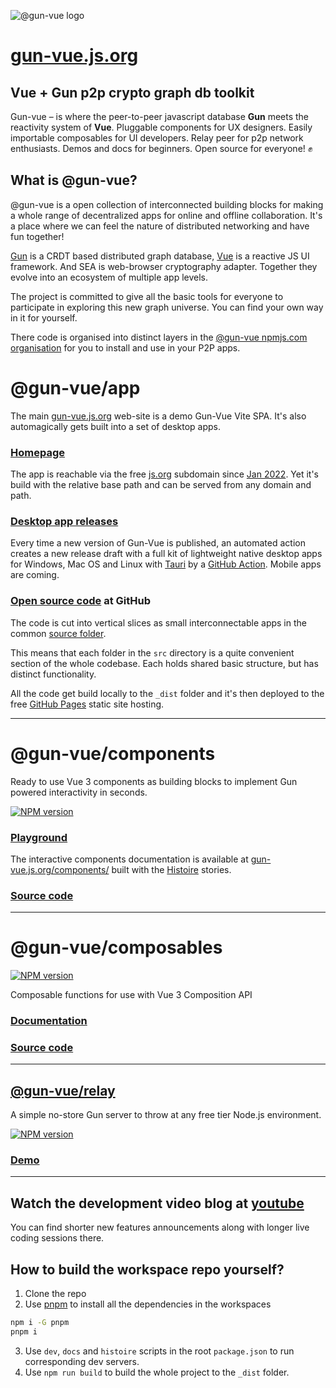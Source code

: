 ![@gun-vue logo](https://gun-vue.js.org/media/gun-vue-logo.svg)

# [gun-vue.js.org](https://gun-vue.js.org)

## Vue + Gun p2p crypto graph db toolkit

Gun-vue – is where the peer-to-peer javascript database **Gun** meets the reactivity system of **Vue**. Pluggable components for UX designers. Easily importable composables for UI developers. Relay peer for p2p network enthusiasts. Demos and docs for beginners. Open source for everyone! ✊

## What is @gun-vue?

@gun-vue is a open collection of interconnected building blocks for making a whole range of decentralized apps for online and offline collaboration. It's a place where we can feel the nature of distributed networking and have fun together!

[Gun](https://gun.eco) is a CRDT based distributed graph database, [Vue](https://vuejs.org) is a reactive JS UI framework. And SEA is web-browser cryptography adapter. Together they evolve into an ecosystem of multiple app levels.

The project is committed to give all the basic tools for everyone to participate in exploring this new graph universe. You can find your own way in it for yourself.

There code is organised into distinct layers in the [@gun-vue npmjs.com organisation](https://www.npmjs.com/org/gun-vue) for you to install and use in your P2P apps. 

# @gun-vue/app

The main [gun-vue.js.org](https://gun-vue.js.org) web-site is a demo Gun-Vue Vite SPA. It's also automagically gets built into a set of desktop apps.

### [Homepage](https://gun-vue.js.org)

The app is reachable via the free [js.org](https://js.org) subdomain since [Jan 2022](https://github.com/js-org/js.org/commit/56a145bb39e53c6d63edf63b26d331cf30c35061). Yet it's build with the relative base path and can be served from any domain and path.

### [Desktop app releases](https://github.com/DeFUCC/gun-vue/releases)

Every time a new version of Gun-Vue is published, an automated action creates a new release draft with a full kit of lightweight native desktop apps for Windows, Mac OS and Linux with [Tauri](https://tauri.app) by a [GitHub Action](https://github.com/DeFUCC/gun-vue/actions/workflows/tauri.yml). Mobile apps are coming.


### [Open source code](https://github.com/DeFUCC/gun-vue/tree/master/src) at GitHub

The code is cut into vertical slices as small interconnectable apps in the common [source folder](https://github.com/DeFUCC/gun-vue/tree/master/src).

This means that each folder in the `src` directory is a quite convenient section of the whole codebase. Each holds shared basic structure, but has distinct functionality.

All the code get build locally to the `_dist` folder and it's then deployed to the free [GitHub Pages](https://github.com/DeFUCC/gun-vue/tree/gh-pages) static site hosting.

---

# @gun-vue/components

Ready to use Vue 3 components as building blocks to implement Gun powered interactivity in seconds.

<a href="https://www.npmjs.com/package/@gun-vue/components" target="_blank"><img src="https://img.shields.io/npm/v/@gun-vue/components?color=E23C92&logo=npm&style=for-the-badge" alt="NPM version"></a>


### [Playground](https://gun-vue.js.org/components)

The interactive components documentation is available at [gun-vue.js.org/components/](https://gun-vue.js.org/components/) built with the [Histoire](https://histoire.dev) stories.

### [Source code](https://github.com/DeFUCC/gun-vue/tree/master/components)

---

# @gun-vue/composables

<a href="https://www.npmjs.com/package/@gun-vue/composables" target="_blank"><img src="https://img.shields.io/npm/v/@gun-vue/composables?color=E23C92&logo=npm&style=for-the-badge" alt="NPM version"></a>

Composable functions for use with Vue 3 Composition API

### [Documentation](https://gun-vue.js.org/composables)

### [Source code](https://github.com/DeFUCC/gun-vue/tree/master/composables)

---

## [@gun-vue/relay](https://github.com/DeFUCC/gun-vue/tree/master/relay)

A simple no-store Gun server to throw at any free tier Node.js environment.

<a href="https://www.npmjs.com/package/@gun-vue/relay" target="__blank"><img src="https://img.shields.io/npm/v/@gun-vue/relay?color=E23C92&logo=npm&style=for-the-badge" alt="NPM version"></a>

### [Demo](https://gun.defucc.me)



---

## Watch the development video blog at [youtube](https://www.youtube.com/watch?v=gwZUQcCp01U&list=PLncuCCb2zjt6wmlSNLiK1lZl150qX-rAw)

You can find shorter new features announcements along with longer live coding sessions there.

## How to build the workspace repo yourself?

1. Clone the repo
2. Use [pnpm](https://pnpm.io/) to install all the dependencies in the workspaces

```bash
npm i -G pnpm
pnpm i
```

3. Use `dev`, `docs` and `histoire` scripts in the root `package.json` to run corresponding dev servers.
4. Use `npm run build` to build the whole project to the `_dist` folder.

